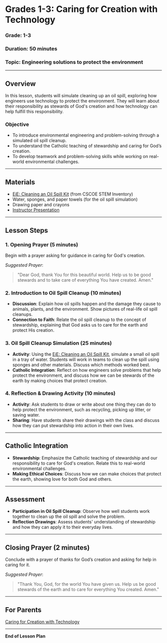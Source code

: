 # Grades 1-3: Caring for Creation with Technology

### **Grade**: 1-3  
### **Duration**: 50 minutes  
### **Topic**: Engineering solutions to protect the environment

---

## **Overview**
In this lesson, students will simulate cleaning up an oil spill, exploring how engineers use technology to protect the environment. They will learn about their responsibility as stewards of God's creation and how technology can help fulfill this responsibility.

### **Objective**
- To introduce environmental engineering and problem-solving through a simulated oil spill cleanup.
- To understand the Catholic teaching of stewardship and caring for God’s creation.
- To develop teamwork and problem-solving skills while working on real-world environmental challenges.

---

## **Materials**
- [EiE: Cleaning an Oil Spill Kit](https://cscoe.myturn.com/library/) (from CSCOE STEM Inventory)
- Water, sponges, and paper towels (for the oil spill simulation)
- Drawing paper and crayons
- [Instructor Presentation](./Presentations/Grades1-3_Caring_for_Creation_with_Technology.pptx)

---

## **Lesson Steps**

### **1. Opening Prayer (5 minutes)**  
Begin with a prayer asking for guidance in caring for God's creation.

_Suggested Prayer_:
> "Dear God, thank You for this beautiful world. Help us to be good stewards and to take care of everything You have created. Amen."

### **2. Introduction to Oil Spill Cleanup (10 minutes)**  
- **Discussion**: Explain how oil spills happen and the damage they cause to animals, plants, and the environment. Show pictures of real-life oil spill cleanups.
- **Connection to Faith**: Relate the oil spill cleanup to the concept of stewardship, explaining that God asks us to care for the earth and protect His creation.

### **3. Oil Spill Cleanup Simulation (25 minutes)**  
- **Activity**: Using the [EiE: Cleaning an Oil Spill Kit](https://cscoe.myturn.com/library/), simulate a small oil spill in a tray of water. Students will work in teams to clean up the spill using sponges and other materials. Discuss which methods worked best.
- **Catholic Integration**: Reflect on how engineers solve problems that help protect the environment, and discuss how we can be stewards of the earth by making choices that protect creation.

### **4. Reflection & Drawing Activity (10 minutes)**  
- **Activity**: Ask students to draw or write about one thing they can do to help protect the environment, such as recycling, picking up litter, or saving water.
- **Sharing**: Have students share their drawings with the class and discuss how they can put stewardship into action in their own lives.

---

## **Catholic Integration**
- **Stewardship**: Emphasize the Catholic teaching of stewardship and our responsibility to care for God's creation. Relate this to real-world environmental challenges.
- **Making Ethical Choices**: Discuss how we can make choices that protect the earth, showing love for both God and others.

---

## **Assessment**
- **Participation in Oil Spill Cleanup**: Observe how well students work together to clean up the oil spill and solve the problem.
- **Reflection Drawings**: Assess students' understanding of stewardship and how they can apply it to their everyday lives.

---

## **Closing Prayer (2 minutes)**  
Conclude with a prayer of thanks for God’s creation and asking for help in caring for it.

_Suggested Prayer_:
> "Thank You, God, for the world You have given us. Help us be good stewards of the earth and to care for everything You created. Amen."

---

## **For Parents**  
[Caring for Creation with Technology](./Parent_Resources/Grades1-3_Caring_for_Creation_with_Technology.md)

---

**End of Lesson Plan**
